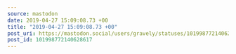 ```yaml
---
source: mastodon
date: 2019-04-27 15:09:08.73 +00
title: "2019-04-27 15:09:08.73 +00"
post_uri: https://mastodon.social/users/gravely/statuses/101998772140628617
post_id: 101998772140628617
---
```




